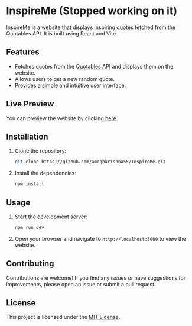 # InspireMe (Stopped working on it)

InspireMe is a website that displays inspiring quotes fetched from the Quotables API. It is built using React and Vite.

## Features

- Fetches quotes from the [Quotables API](https://quotable.io) and displays them on the website.
- Allows users to get a new random quote.
- Provides a simple and intuitive user interface.

## Live Preview

You can preview the website by clicking [here](https://amoghkrishna55.github.io/InspireMe).

## Installation

1. Clone the repository:

   ```bash
   git clone https://github.com/amoghkrishna55/InspireMe.git
   ```

2. Install the dependencies:

   ```bash
   npm install
   ```

## Usage

1. Start the development server:

   ```bash
   npm run dev
   ```

2. Open your browser and navigate to `http://localhost:3000` to view the website.

## Contributing

Contributions are welcome! If you find any issues or have suggestions for improvements, please open an issue or submit a pull request.

## License

This project is licensed under the [MIT License](LICENSE).
